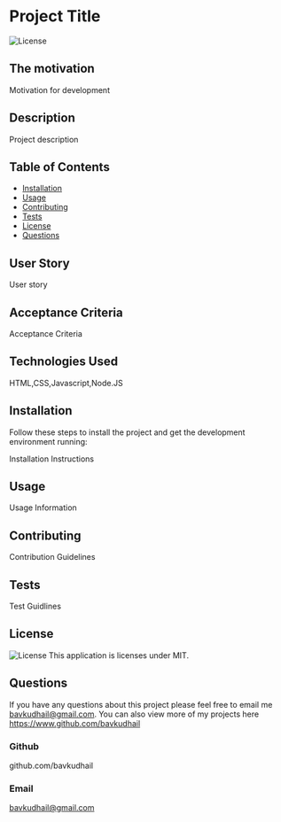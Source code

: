 # Project Title

![License](https://img.shields.io/badge/License-MIT-blue.svg)

## The motivation

Motivation for development

## Description

Project description

## Table of Contents

- [Installation](#installation)
- [Usage](#usage)
- [Contributing](#contributing)
- [Tests](#tests)
- [License](#license)
- [Questions](#questions)

## User Story

User story

## Acceptance Criteria

Acceptance Criteria

## Technologies Used

HTML,CSS,Javascript,Node.JS

## Installation

Follow these steps to install the project and get the development environment running:

Installation Instructions

## Usage

Usage Information

## Contributing

Contribution Guidelines

## Tests

Test Guidlines

## License

![License](https://img.shields.io/badge/License-MIT-blue.svg)
This application is licenses under MIT.

## Questions

If you have any questions about this project please feel free to email me bavkudhail@gmail.com. You can also view more of my projects here https://www.github.com/bavkudhail

### Github

github.com/bavkudhail

### Email

bavkudhail@gmail.com
